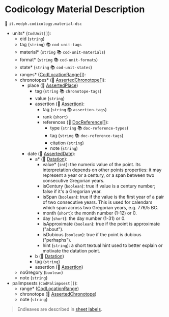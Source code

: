 # Codicology Material Description

🔑 `it.vedph.codicology.material-dsc`

- units\* (`CodUnit[]`):
  - eid (`string`)
  - tag (`string`) 📚 `cod-unit-tags`
  - material\* (`string` 📚 `cod-unit-materials`)
  - format\* (`string` 📚 `cod-unit-formats`)
  - state\* (`string` 📚 `cod-unit-states`)
  - ranges\* ([CodLocationRange[]](cod-location-range.md)):
  - chronotopes\* (🧱 [AssertedChronotope[]](https://github.com/vedph/cadmus-bricks/blob/master/docs/asserted-chronotope.md)):
    - place (🧱 [AssertedPlace](https://github.com/vedph/cadmus-bricks/blob/master/docs/asserted-place.md))
      - tag (`string` 📚 `chronotope-tags`)
      - value (`string`)
      - assertion (🧱 [Assertion](https://github.com/vedph/cadmus-bricks/blob/master/docs/assertion.md)):
        - tag (`string` 📚 `assertion-tags`)
        - rank (`short`)
        - references (🧱 [DocReference[]](https://github.com/vedph/cadmus-bricks/blob/master/docs/doc-reference.md)):
          - type (`string` 📚 `doc-reference-types`)
          - tag (`string` 📚 `doc-reference-tags`)
          - citation (`string`)
          - note (`string`)
    - date (🧱 [AssertedDate](https://github.com/vedph/cadmus-bricks/blob/master/docs/asserted-date.md)):
      - a* (🧱 [Datation](https://github.com/vedph/cadmus-bricks/blob/master/docs/datation.md)):
        - value* (`int`): the numeric value of the point. Its interpretation depends on other points properties: it may represent a year or a century, or a span between two consecutive Gregorian years.
        - isCentury (`boolean`): true if value is a century number; false if it's a Gregorian year.
        - isSpan (`boolean`): true if the value is the first year of a pair of two consecutive years. This is used for calendars which span across two Gregorian years, e.g. 776/5 BC.
        - month (`short`): the month number (1-12) or 0.
        - day (`short`): the day number (1-31) or 0.
        - isApproximate (`boolean`): true if the point is approximate ("about").
        - isDubious (`boolean`): true if the point is dubious ("perhaphs").
        - hint (`string`): a short textual hint used to better explain or motivate the datation point.
      - b (🧱 [Datation](https://github.com/vedph/cadmus-bricks/blob/master/docs/datation.md))
      - tag (`string`)
      - assertion (🧱 [Assertion](https://github.com/vedph/cadmus-bricks/blob/master/docs/assertion.md))
  - noGregory (`boolean`)
  - note (`string`)
- palimpsests (`CodPalimpsest[]`):
  - range\* ([CodLocationRange](cod-location-range.md))
  - chronotope (🧱 [AssertedChronotope](https://github.com/vedph/cadmus-bricks/blob/master/docs/asserted-chronotope.md))
  - note (`string`)

>Endleaves are described in [sheet labels](cod-sheet-labels.md).
